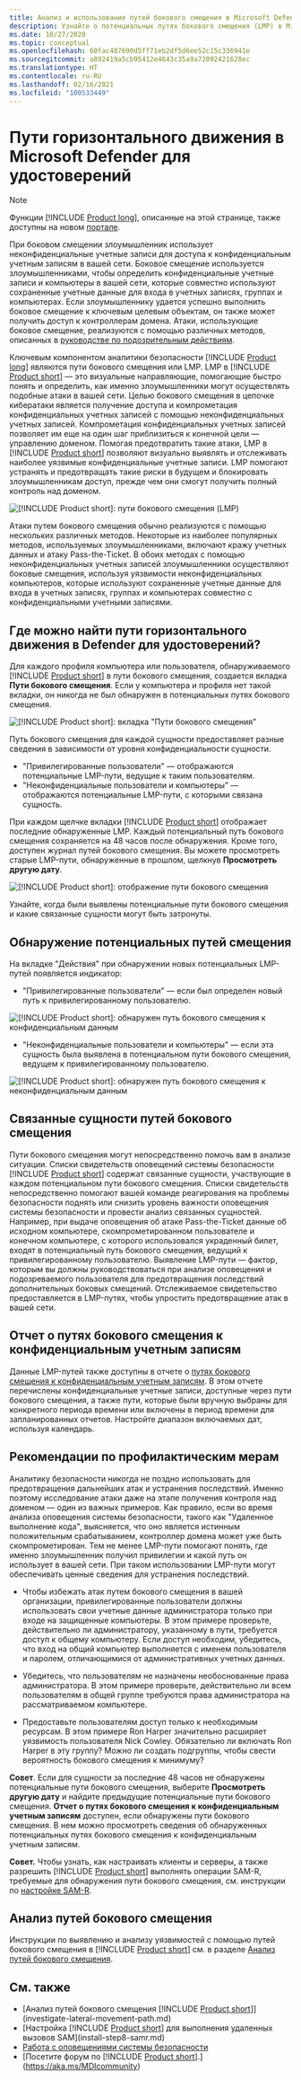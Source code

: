 ```yaml
---
title: Анализ и использование путей бокового смещения в Microsoft Defender для удостоверений
description: Узнайте о потенциальных путях бокового смещения (LMP) в Microsoft Defender для удостоверений
ms.date: 10/27/2020
ms.topic: conceptual
ms.openlocfilehash: 60fac487690d5ff71eb2df5d6ee52c15c336941e
ms.sourcegitcommit: a892419a5cb95412e4643c35a9a72092421628ec
ms.translationtype: HT
ms.contentlocale: ru-RU
ms.lasthandoff: 02/16/2021
ms.locfileid: "100533449"
---
```

# <a name="microsoft-defender-for-identity-lateral-movement-paths-lmps"></a>Пути горизонтального движения в Microsoft Defender для удостоверений

> [!NOTE]
> Функции [!INCLUDE [Product long](includes/product-long.md)], описанные на этой странице, также доступны на новом [портале](https://portal.cloudappsecurity.com).

При боковом смещении злоумышленник использует неконфиденциальные учетные записи для доступа к конфиденциальным учетным записям в вашей сети. Боковое смещение используется злоумышленниками, чтобы определить конфиденциальные учетные записи и компьютеры в вашей сети, которые совместно используют сохраненные учетные данные для входа в учетных записях, группах и компьютерах. Если злоумышленнику удается успешно выполнить боковое смещение к ключевым целевым объектам, он также может получить доступ к контроллерам домена. Атаки, использующие боковое смещение, реализуются с помощью различных методов, описанных в [руководстве по подозрительным действиям](suspicious-activity-guide.md).

Ключевым компонентом аналитики безопасности [!INCLUDE [Product long](includes/product-long.md)] являются пути бокового смещения или LMP. LMP в [!INCLUDE [Product short](includes/product-short.md)] — это визуальные направляющие, помогающие быстро понять и определить, как именно злоумышленники могут осуществлять подобные атаки в вашей сети. Целью бокового смещения в цепочке кибератаки является получение доступа и компрометация конфиденциальных учетных записей с помощью неконфиденциальных учетных записей. Компрометация конфиденциальных учетных записей позволяет им еще на один шаг приблизиться к конечной цели — управлению доменом. Помогая предотвратить такие атаки, LMP в [!INCLUDE [Product short](includes/product-short.md)] позволяют визуально выявлять и отслеживать наиболее уязвимые конфиденциальные учетные записи. LMP помогают устранять и предотвращать такие риски в будущем и блокировать злоумышленникам доступ, прежде чем они смогут получить полный контроль над доменом.

![[!INCLUDE [Product short](includes/product-short.md)]: пути бокового смещения (LMP)](media/lmp.png)

Атаки путем бокового смещения обычно реализуются с помощью нескольких различных методов. Некоторые из наиболее популярных методов, используемых злоумышленниками, включают кражу учетных данных и атаку Pass-the-Ticket. В обоих методах с помощью неконфиденциальных учетных записей злоумышленники осуществляют боковые смещения, используя уязвимости неконфиденциальных компьютеров, которые используют сохраненные учетные данные для входа в учетных записях, группах и компьютерах совместно с конфиденциальными учетными записями.

## <a name="where-can-i-find-defender-for-identity-lmps"></a>Где можно найти пути горизонтального движения в Defender для удостоверений?

Для каждого профиля компьютера или пользователя, обнаруживаемого [!INCLUDE [Product short](includes/product-short.md)] в пути бокового смещения, создается вкладка **Пути бокового смещения**. Если у компьютера и профиля нет такой вкладки, он никогда не был обнаружен в потенциальных путях бокового смещения.

![[!INCLUDE [Product short](includes/product-short.md)]: вкладка "Пути бокового смещения"](media/lateral-movement-path-tab.png)

Путь бокового смещения для каждой сущности предоставляет разные сведения в зависимости от уровня конфиденциальности сущности.

- "Привилегированные пользователи" — отображаются потенциальные LMP-пути, ведущие к таким пользователям.
- "Неконфиденциальные пользователи и компьютеры" — отображаются потенциальные LMP-пути, с которыми связана сущность.

При каждом щелчке вкладки [!INCLUDE [Product short](includes/product-short.md)] отображает последние обнаруженные LMP. Каждый потенциальный путь бокового смещения сохраняется на 48 часов после обнаружения. Кроме того, доступен журнал путей бокового смещения. Вы можете просмотреть старые LMP-пути, обнаруженные в прошлом, щелкнув **Просмотреть другую дату**.

![[!INCLUDE [Product short](includes/product-short.md)]: отображение пути бокового смещения](media/lmp-complete.png)

Узнайте, когда были выявлены потенциальные пути бокового смещения и какие связанные сущности могут быть затронуты.

## <a name="lmp-discovery"></a>Обнаружение потенциальных путей смещения

На вкладке "Действия" при обнаружении новых потенциальных LMP-путей появляется индикатор:

- "Привилегированные пользователи" — если был определен новый путь к привилегированному пользователю.

![[!INCLUDE [Product short](includes/product-short.md)]: обнаружен путь бокового смещения к конфиденциальным данным](media/lmp-activities.png)

- "Неконфиденциальные пользователи и компьютеры" — если эта сущность была выявлена в потенциальном пути бокового смещения, ведущем к привилегированному пользователю.

![[!INCLUDE [Product short](includes/product-short.md)]: обнаружен путь бокового смещения к неконфиденциальным данным](media/lateral-non-sensitive.png)

## <a name="lmp-related-entities"></a>Связанные сущности путей бокового смещения

Пути бокового смещения могут непосредственно помочь вам в анализе ситуации. Списки свидетельств оповещений системы безопасности [!INCLUDE [Product short](includes/product-short.md)] содержат связанные сущности, участвующие в каждом потенциальном пути бокового смещения. Списки свидетельств непосредственно помогают вашей команде реагирования на проблемы безопасности поднять или снизить уровень важности оповещения системы безопасности и провести анализ связанных сущностей. Например, при выдаче оповещения об атаке Pass-the-Ticket данные об исходном компьютере, скомпрометированном пользователе и конечном компьютере, с которого использовался украденный билет, входят в потенциальный путь бокового смещения, ведущий к привилегированному пользователю. Выявление LMP-пути — фактор, которым вы должны руководствоваться при анализе оповещения и подозреваемого пользователя для предотвращения последствий дополнительных боковых смещений. Отслеживаемое свидетельство предоставляется в LMP-путях, чтобы упростить предотвращение атак в вашей сети.

## <a name="lateral-movement-paths-to-sensitive-accounts-report"></a>Отчет о путях бокового смещения к конфиденциальным учетным записям

Данные LMP-путей также доступны в отчете о [путях бокового смещения к конфиденциальным учетным записям](investigate-lateral-movement-path.md). В этом отчете перечислены конфиденциальные учетные записи, доступные через пути бокового смещения, а также пути, которые были вручную выбраны для конкретного периода времени или включены в период времени для запланированных отчетов.  Настройте диапазон включаемых дат, используя календарь.

## <a name="preventative-best-practices"></a>Рекомендации по профилактическим мерам

Аналитику безопасности никогда не поздно использовать для предотвращения дальнейших атак и устранения последствий. Именно поэтому исследование атаки даже на этапе получения контроля над доменом — один из важных примеров. Как правило, если во время анализа оповещения системы безопасности, такого как "Удаленное выполнение кода", выясняется, что оно является истинным положительным срабатыванием, контроллер домена может уже быть скомпрометирован. Тем не менее LMP-пути помогают понять, где именно злоумышленник получил привилегии и какой путь он использует в вашей сети. При таком использовании LMP-пути могут обеспечивать ценные сведения для устранения последствий.

- Чтобы избежать атак путем бокового смещения в вашей организации, привилегированные пользователи должны использовать свои учетные данные администратора только при входе на защищенные компьютеры. В этом примере проверьте, действительно ли администратору, указанному в пути, требуется доступ к общему компьютеру. Если доступ необходим, убедитесь, что вход на общий компьютер выполняется с именем пользователя и паролем, отличающимися от административных учетных данных.

- Убедитесь, что пользователям не назначены необоснованные права администратора. В этом примере проверьте, действительно ли всем пользователям в общей группе требуются права администратора на рассматриваемом компьютере.

- Предоставьте пользователям доступ только к необходимым ресурсам. В этом примере Ron Harper значительно расширяет уязвимость пользователя Nick Cowley. Обязательно ли включать Ron Harper в эту группу? Можно ли создать подгруппы, чтобы свести вероятность бокового смещения к минимуму?

**Совет**. Если для сущности за последние 48 часов не обнаружены потенциальные пути бокового смещения, выберите **Просмотреть другую дату** и найдите предыдущие потенциальные пути бокового смещения. **Отчет о путях бокового смещения к конфиденциальным учетным записям** доступен, если обнаружены пути бокового смещения. В нем можно просмотреть сведения об обнаруженных потенциальных путях бокового смещения к конфиденциальным учетным записям.

**Совет.** Чтобы узнать, как настраивать клиенты и серверы, а также разрешить [!INCLUDE [Product short](includes/product-short.md)] выполнять операции SAM-R, требуемые для обнаружения пути бокового смещения, см. инструкции по [настройке SAM-R](install-step8-samr.md).

## <a name="investigating-lmps"></a>Анализ путей бокового смещения

Инструкции по выявлению и анализу уязвимостей с помощью путей бокового смещения в [!INCLUDE [Product short](includes/product-short.md)] см. в разделе [Анализ путей бокового смещения](investigate-lateral-movement-path.md).

## <a name="see-also"></a>См. также

- [Анализ путей бокового смещения [!INCLUDE [Product short](includes/product-short.md)]](investigate-lateral-movement-path.md)
- [Настройка [!INCLUDE [Product short](includes/product-short.md)] для выполнения удаленных вызовов SAM](install-step8-samr.md)
- [Работа с оповещениями системы безопасности](working-with-suspicious-activities.md)
- [Посетите форум по [!INCLUDE [Product short](includes/product-short.md)].](https://aka.ms/MDIcommunity)
